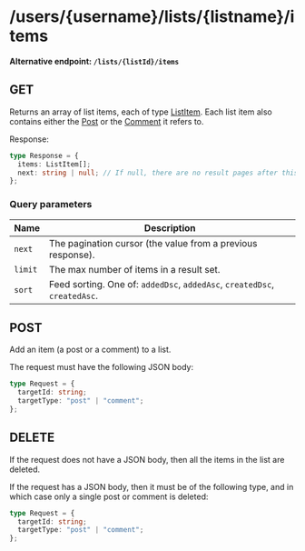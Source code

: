 # /users/\{username\}/lists/\{listname\}/items

**Alternative endpoint: `/lists/{listId}/items`**

## GET

Returns an array of list items, each of type [ListItem](/api/types#listitem). Each list item also contains either the [Post](/api/types#post) or the [Comment](/api/types#comment) it refers to.

Response:

```ts
type Response = {
  items: ListItem[];
  next: string | null; // If null, there are no result pages after this.
};
```

### Query parameters

| Name    | Description                                                               |
| ------- | ------------------------------------------------------------------------- |
| `next`  | The pagination cursor (the value from a previous response).               |
| `limit` | The max number of items in a result set.                                  |
| `sort`  | Feed sorting. One of: `addedDsc`, `addedAsc`, `createdDsc`, `createdAsc`. |

## POST

Add an item (a post or a comment) to a list.

The request must have the following JSON body:

```ts
type Request = {
  targetId: string;
  targetType: "post" | "comment";
};
```

## DELETE

If the request does not have a JSON body, then all the items in the list are deleted.

If the request has a JSON body, then it must be of the following type, and in which case only a single post or comment is deleted:

```ts
type Request = {
  targetId: string;
  targetType: "post" | "comment";
};
```
